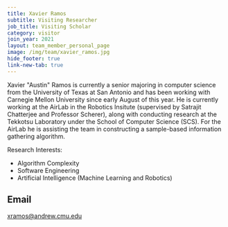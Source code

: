 ```yaml
---
title: Xavier Ramos
subtitle: Visiting Researcher
job_title: Visiting Scholar
category: visitor
join_year: 2021
layout: team_member_personal_page
image: /img/team/xavier_ramos.jpg
hide_footer: true
link-new-tab: true
---
```


  Xavier "Austin" Ramos is currently a senior majoring in computer science from the University of Texas at San Antonio and has been working with Carnegie Mellon University since early August of this year. He is currently working at the AirLab in the Robotics Insitute (supervised by Satrajit Chatterjee and Professor Scherer), along with conducting research at the Tekkotsu Laboratory under the School of Computer Science (SCS). For the AirLab he is assisting the team in constructing a sample-based information gathering algorithm.
  
 Research Interests:
  
- Algorithm Complexity
- Software Engineering 
- Artificial Intelligence (Machine Learning and Robotics)
 

## Email ##
xramos@andrew.cmu.edu
